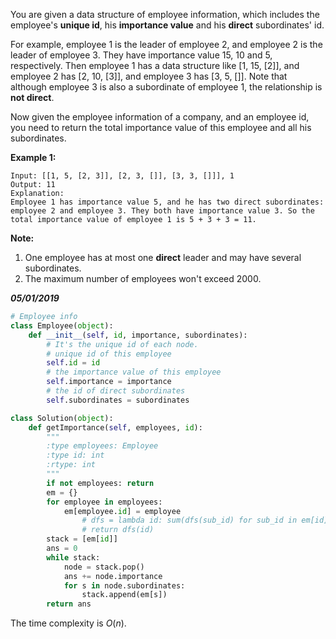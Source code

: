 You are given a data structure of employee information, which includes the employee's **unique id**, his **importance value** and his **direct** subordinates' id.

For example, employee 1 is the leader of employee 2, and employee 2 is the leader of employee 3. They have importance value 15, 10 and 5, respectively. Then employee 1 has a data structure like [1, 15, [2]], and employee 2 has [2, 10, [3]], and employee 3 has [3, 5, []]. Note that although employee 3 is also a subordinate of employee 1, the relationship is **not direct**.

Now given the employee information of a company, and an employee id, you need to return the total importance value of this employee and all his subordinates.

**Example 1:**

```
Input: [[1, 5, [2, 3]], [2, 3, []], [3, 3, []]], 1
Output: 11
Explanation:
Employee 1 has importance value 5, and he has two direct subordinates: employee 2 and employee 3. They both have importance value 3. So the total importance value of employee 1 is 5 + 3 + 3 = 11.
```

 

**Note:**

1. One employee has at most one **direct** leader and may have several subordinates.
2. The maximum number of employees won't exceed 2000.



***05/01/2019***

```python
# Employee info
class Employee(object):
    def __init__(self, id, importance, subordinates):
        # It's the unique id of each node.
        # unique id of this employee
        self.id = id
        # the importance value of this employee
        self.importance = importance
        # the id of direct subordinates
        self.subordinates = subordinates

class Solution(object):
    def getImportance(self, employees, id):
        """
        :type employees: Employee
        :type id: int
        :rtype: int
        """
        if not employees: return
        em = {}
        for employee in employees:
            em[employee.id] = employee
				# dfs = lambda id: sum(dfs(sub_id) for sub_id in em[id].subordinates) + em[id].importance
				# return dfs(id)
        stack = [em[id]]
        ans = 0
        while stack:
            node = stack.pop()
            ans += node.importance
            for s in node.subordinates:
                stack.append(em[s])
        return ans
```

The time complexity is $O(n)$.